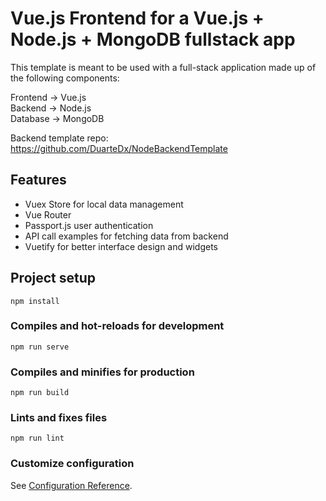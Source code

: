 # Vue.js Frontend for a Vue.js + Node.js + MongoDB fullstack app

This template is meant to be used with a full-stack application made up of the following components:

Frontend -> Vue.js  
Backend  -> Node.js  
Database -> MongoDB  

Backend template repo:  
https://github.com/DuarteDx/NodeBackendTemplate

## Features

- Vuex Store for local data management
- Vue Router
- Passport.js user authentication
- API call examples for fetching data from backend
- Vuetify for better interface design and widgets

## Project setup
```
npm install
```

### Compiles and hot-reloads for development
```
npm run serve
```

### Compiles and minifies for production
```
npm run build
```

### Lints and fixes files
```
npm run lint
```

### Customize configuration
See [Configuration Reference](https://cli.vuejs.org/config/).
